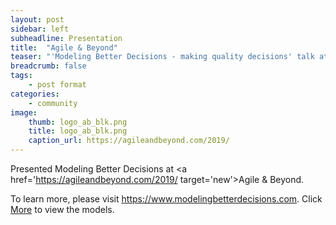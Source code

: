 ```yaml
---
layout: post
sidebar: left
subheadline: Presentation
title:  "Agile & Beyond"
teaser: "'Modeling Better Decisions - making quality decisions' talk at Iowa .NET User Group in Des Moines, IA"
breadcrumb: false
tags:
    - post format
categories:
    - community
image:
    thumb: logo_ab_blk.png
    title: logo_ab_blk.png
    caption_url: https://agileandbeyond.com/2019/
---
```

Presented Modeling Better Decisions at <a href='https://agileandbeyond.com/2019/ target='new'>Agile & Beyond</a>.

To learn more, please visit <a href='https://www.modelingbetterdecisions.com' target='new'>https://www.modelingbetterdecisions.com</a>.  Click <a href='https://www.modelingbetterdecisions.com/more/' target='new'>More</a> to view the models.